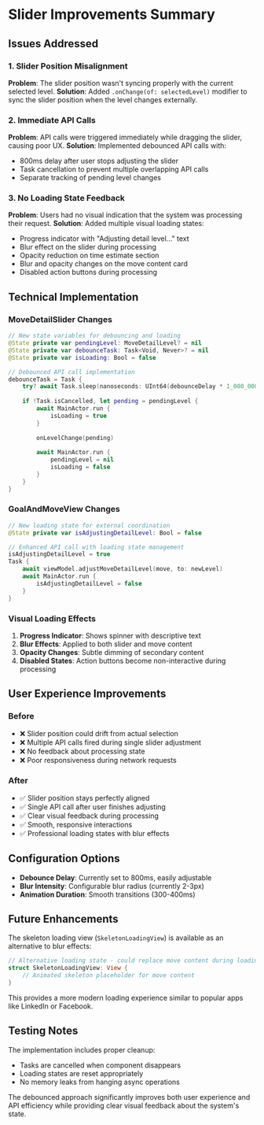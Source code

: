 # Slider Improvements Summary

## Issues Addressed

### 1. **Slider Position Misalignment**
**Problem**: The slider position wasn't syncing properly with the current selected level.
**Solution**: Added `.onChange(of: selectedLevel)` modifier to sync the slider position when the level changes externally.

### 2. **Immediate API Calls**
**Problem**: API calls were triggered immediately while dragging the slider, causing poor UX.
**Solution**: Implemented debounced API calls with:
- 800ms delay after user stops adjusting the slider
- Task cancellation to prevent multiple overlapping API calls
- Separate tracking of pending level changes

### 3. **No Loading State Feedback**
**Problem**: Users had no visual indication that the system was processing their request.
**Solution**: Added multiple visual loading states:
- Progress indicator with "Adjusting detail level..." text
- Blur effect on the slider during processing
- Opacity reduction on time estimate section
- Blur and opacity changes on the move content card
- Disabled action buttons during processing

## Technical Implementation

### MoveDetailSlider Changes
```swift
// New state variables for debouncing and loading
@State private var pendingLevel: MoveDetailLevel? = nil
@State private var debounceTask: Task<Void, Never>? = nil
@State private var isLoading: Bool = false

// Debounced API call implementation
debounceTask = Task {
    try? await Task.sleep(nanoseconds: UInt64(debounceDelay * 1_000_000_000))
    
    if !Task.isCancelled, let pending = pendingLevel {
        await MainActor.run {
            isLoading = true
        }
        
        onLevelChange(pending)
        
        await MainActor.run {
            pendingLevel = nil
            isLoading = false
        }
    }
}
```

### GoalAndMoveView Changes
```swift
// New loading state for external coordination
@State private var isAdjustingDetailLevel: Bool = false

// Enhanced API call with loading state management
isAdjustingDetailLevel = true
Task {
    await viewModel.adjustMoveDetailLevel(move, to: newLevel)
    await MainActor.run {
        isAdjustingDetailLevel = false
    }
}
```

### Visual Loading Effects
1. **Progress Indicator**: Shows spinner with descriptive text
2. **Blur Effects**: Applied to both slider and move content
3. **Opacity Changes**: Subtle dimming of secondary content
4. **Disabled States**: Action buttons become non-interactive during processing

## User Experience Improvements

### Before
- ❌ Slider position could drift from actual selection
- ❌ Multiple API calls fired during single slider adjustment
- ❌ No feedback about processing state
- ❌ Poor responsiveness during network requests

### After
- ✅ Slider position stays perfectly aligned
- ✅ Single API call after user finishes adjusting
- ✅ Clear visual feedback during processing
- ✅ Smooth, responsive interactions
- ✅ Professional loading states with blur effects

## Configuration Options

- **Debounce Delay**: Currently set to 800ms, easily adjustable
- **Blur Intensity**: Configurable blur radius (currently 2-3px)
- **Animation Duration**: Smooth transitions (300-400ms)

## Future Enhancements

The skeleton loading view (`SkeletonLoadingView`) is available as an alternative to blur effects:
```swift
// Alternative loading state - could replace move content during loading
struct SkeletonLoadingView: View {
    // Animated skeleton placeholder for move content
}
```

This provides a more modern loading experience similar to popular apps like LinkedIn or Facebook.

## Testing Notes

The implementation includes proper cleanup:
- Tasks are cancelled when component disappears
- Loading states are reset appropriately
- No memory leaks from hanging async operations

The debounced approach significantly improves both user experience and API efficiency while providing clear visual feedback about the system's state. 